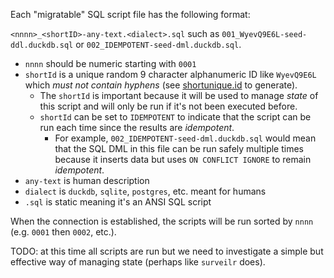 Each "migratable" SQL script file has the following format:

`<nnnn>_<shortID>-any-text.<dialect>.sql` such as
`001_WyevQ9E6L-seed-ddl.duckdb.sql` or `002_IDEMPOTENT-seed-dml.duckdb.sql`.

- `nnnn` should be numeric starting with `0001`
- `shortId` is a unique random 9 character alphanumeric ID like `WyevQ9E6L`
  which _must not contain hyphens_ (see
  [shortunique.id](https://shortunique.id/) to generate).
  - The `shortId` is important because it will be used to manage _state_ of this
    script and will only be run if it's not been executed before.
  - `shortId` can be set to `IDEMPOTENT` to indicate that the script can be run
    each time since the results are _idempotent_.
    - For example, `002_IDEMPOTENT-seed-dml.duckdb.sql` would mean that the SQL
      DML in this file can be run safely multiple times because it inserts data
      but uses `ON CONFLICT IGNORE` to remain _idempotent_.
- `any-text` is human description
- `dialect` is `duckdb`, `sqlite`, `postgres`, etc. meant for humans
- `.sql` is static meaning it's an ANSI SQL script

When the connection is established, the scripts will be run sorted by `nnnn`
(e.g. `0001` then `0002`, etc.).

TODO: at this time all scripts are run but we need to investigate a simple but
effective way of managing state (perhaps like `surveilr` does).

